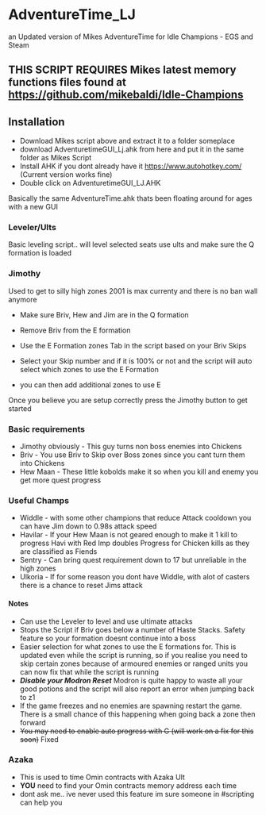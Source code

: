 # AdventureTime_LJ
an Updated version of Mikes AdventureTime for Idle Champions - EGS and Steam

## THIS SCRIPT REQUIRES Mikes latest memory functions files found at https://github.com/mikebaldi/Idle-Champions

## Installation
- Download Mikes script above and extract it to a folder someplace
- download AdventuretimeGUI_Lj.ahk from here and put it in the same folder as Mikes Script
- Install AHK if you dont already have it https://www.autohotkey.com/ (Current version works fine)
- Double click on AdventuretimeGUI_LJ.AHK


Basically the same AdventureTime.ahk thats been floating around for ages with a new GUI

### Leveler/Ults
Basic leveling script.. will level selected seats use ults and make sure the Q formation is loaded

### Jimothy
Used to get to silly high zones 2001 is max currenty and there is no ban wall anymore

- Make sure Briv, Hew and Jim are in the Q formation
- Remove Briv from the E formation

- Use the E Formation zones Tab in the script based on your Briv Skips
- Select your Skip number and if it is 100% or not and the script will auto select which zones to use the E Formation
- you can then add additional zones to use E

Once you believe you are setup correctly press the Jimothy button to get started

### Basic requirements
- Jimothy obviously - This guy turns non boss enemies into Chickens
- Briv - You use Briv to Skip over Boss zones since you cant turn them into Chickens
- Hew Maan - These little kobolds make it so when you kill and enemy you get more quest progress

### Useful Champs
- Widdle - with some other champions that reduce Attack cooldown you can have Jim down to 0.98s attack speed
- Havilar - If your Hew Maan is not geared enough to make it 1 kill to progress Havi with Red Imp doubles Progress for Chicken kills as they are classified as Fiends
- Sentry - Can bring quest requirement down to 17 but unreliable in the high zones
- Ulkoria - If for some reason you dont have Widdle, with alot of casters there is a chance to reset Jims attack

#### Notes
- Can use the Leveler to level and use ultimate attacks
- Stops the Script if Briv goes below a number of Haste Stacks. Safety feature so your formation doesnt continue into a boss
- Easier selection for what zones to use the E formations for. This is updated even while the script is running, so if you realise you need to skip certain zones because of armoured enemies or ranged units you can now fix that while the script is running
- ***Disable your Modron Reset*** Modron is quite happy to waste all your good potions and the script will also report an error when jumping back to z1
- If the game freezes and no enemies are spawning restart the game. There is a small chance of this happening when going back a zone then forward
- ~~You may need to enable auto progress with G (will work on a fix for this soon)~~ Fixed

### Azaka
- This is used to time Omin contracts with Azaka Ult
- **YOU** need to find your Omin contracts memory address each time
- dont ask me.. ive never used this feature im sure someone in #scripting can help you
